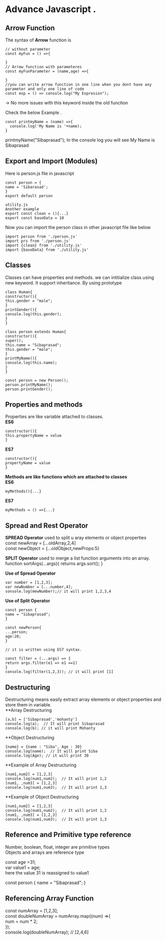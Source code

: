 # Advance Javascript . 
  
## Arrow Function 
The syntax of **Arrow** function is  

``` 
// without parameter
const myFun = () =>{

}  
// Arrow function with parameteres 
const myFunParameter = (name,age) =>{

} 
//you can write arrow function in one line when you dont have any parameter and only one line of code  
const exp = () => console.log("My Expresion");

```   
-> No more issues with this keyword inside the old function  
  
Check the below Example . 
``` 
const printmyName = (name) =>{
  console.log('My Name is '+name);
} 
```  
printmyName("Sibaprasad");
In the console log you will see My Name is Sibaprasad  
  
## Export and Import (Modules)  
Here is person.js file in javascript  
``` 
const person = {
name = 'Sibarasad';
}
export default person  
```   
  
```  
utility.js
Another example  
export const clean = (){...}
export const baseData = 10
```  
Now you can import the person class in other javascript file like below  
```  
import person from './person.js'  
import prs from './person.js'
import {clean} from './utility.js'
import {baseData} from './utility.js'
```  
  
  
## Classes  
Classes can have properties and methods. we can intitialize class using new keyword. It support inheritance. By using prototype   
```  
class Human{
constructor(){
this.gender = "male";
}
printGender(){
console.log(this.gender);
}
}

class person extends Human{
constructor(){
super();
this.name = "Sibaprasad";
this.gender = "male";
}
printMyName(){
console.log(this.name);
}
}

const perosn = new Person();
person.printMyName();
person.printGender();
```   
## Properties and methods  
Properties are like variable attached to classes.  
**ES6**  
``` 
constructor(){
this.propertyName = value
}
```  
**ES7**  
``` 
constructor(){
propertyName = value
}
```   
**Methods are like functions which are attached to classes**  
**ES6**  
``` 
myMethods(){...}
```  
**ES7**  
``` 
myMethods = () =>{...}
```  
## Spread and Rest Operator  
  
**SPREAD Operator** used to split u aray elements or object properties  
const newArray = [...oldArray,2,4]  
const newObject = {...oldObject,newProps:5}  
  
**SPLIT Operator** used to  merge a list function arguments into an array.  
function sortArgs(...args){
returns args.sort();
}   
  
**Use of Spread Operator**  
```  
var number = [1,2,3];
var newNumber = [...number,4];
sonsole.log(mewNumber);// it will print 1,2,3,4 
```  
**Use of Split Operator**  
```  
const person {
name = "Sibaprasad";
} 

const newPerson{
...person;
age:28;
} 

// it is written using ES7 syntax.
```  
```  
const filter = (...args) => {
return args.filter(e1 => e1 ==1)
}
console.log(filter(1,2,3)); // it will print [1]  
```  
## Destructuring  
Destructuring means easily extract array elements or object properties and store them in variable.  
**Array Destructuring  
```  
[a,b] = ['Sibaprasad','mohanty']
console.log(a);  // It will print Sibaprasad
console.log(b); // it will print Mohanty
```  
**Object Destructuring  
```  
{name} = {name : "Siba", Age : 30}
console.log(name);  // It will print Siba
console.log(Age); // it will print 30
```  
  
**Example of Array Destructuring  
```  
[num1,num2] = [1,2,3]
console.log(num1,num2);  // It will print 1,2
[num1, ,num3] = [1,2,3]
console.log(num1,num3);  // It will print 1,3  
```  
  
**Example of Object Destructuring  
```  
[num1,num2] = [1,2,3]
console.log(num1,num2);  // It will print 1,2
[num1, ,num3] = [1,2,3]
console.log(num1,num3);  // It will print 1,3  
```    
## Reference and Primitive type reference

Number, boolean, float, integer are primitive types  
Objects and arrays are reference type   
  
const age =31;  
var value1 = age;  
here the value 31 is reassigned to value1  
  
const person {
 name = "Sibaprasad";
}   

## Referencing Array Function 
const numArray = [1,2,3];  
const doubleNumArray  = numArray.map((num) =>{  
num = num * 2;  
});  
console.log(doubleNumArray); // [2,4,6]  


